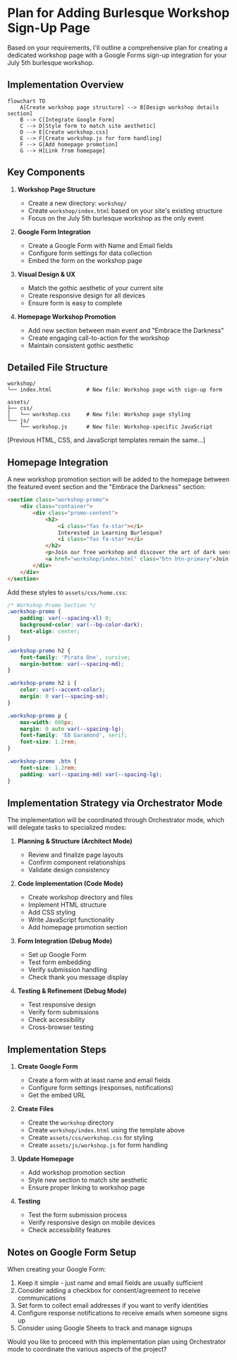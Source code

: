 # Plan for Adding Burlesque Workshop Sign-Up Page

Based on your requirements, I'll outline a comprehensive plan for creating a dedicated workshop page with a Google Forms sign-up integration for your July 5th burlesque workshop.

## Implementation Overview

```mermaid
flowchart TD
    A[Create workshop page structure] --> B[Design workshop details section]
    B --> C[Integrate Google Form]
    C --> D[Style form to match site aesthetic]
    D --> E[Create workshop.css]
    E --> F[Create workshop.js for form handling]
    F --> G[Add homepage promotion]
    G --> H[Link from homepage]
```

## Key Components

1. **Workshop Page Structure**
   - Create a new directory: `workshop/`
   - Create `workshop/index.html` based on your site's existing structure
   - Focus on the July 5th burlesque workshop as the only event

2. **Google Form Integration**
   - Create a Google Form with Name and Email fields
   - Configure form settings for data collection
   - Embed the form on the workshop page

3. **Visual Design & UX**
   - Match the gothic aesthetic of your current site
   - Create responsive design for all devices
   - Ensure form is easy to complete

4. **Homepage Workshop Promotion**
   - Add new section between main event and "Embrace the Darkness"
   - Create engaging call-to-action for the workshop
   - Maintain consistent gothic aesthetic

## Detailed File Structure

```
workshop/
└── index.html           # New file: Workshop page with sign-up form

assets/
├── css/
│   └── workshop.css     # New file: Workshop page styling
└── js/
    └── workshop.js      # New file: Workshop-specific JavaScript
```

[Previous HTML, CSS, and JavaScript templates remain the same...]

## Homepage Integration

A new workshop promotion section will be added to the homepage between the featured event section and the "Embrace the Darkness" section:

```html
<section class="workshop-promo">
    <div class="container">
        <div class="promo-content">
            <h2>
                <i class="fas fa-star"></i>
                Interested in Learning Burlesque?
                <i class="fas fa-star"></i>
            </h2>
            <p>Join our free workshop and discover the art of dark sensuality!</p>
            <a href="workshop/index.html" class="btn btn-primary">Join Our Workshop</a>
        </div>
    </div>
</section>
```

Add these styles to `assets/css/home.css`:

```css
/* Workshop Promo Section */
.workshop-promo {
    padding: var(--spacing-xl) 0;
    background-color: var(--bg-color-dark);
    text-align: center;
}

.workshop-promo h2 {
    font-family: 'Pirata One', cursive;
    margin-bottom: var(--spacing-md);
}

.workshop-promo h2 i {
    color: var(--accent-color);
    margin: 0 var(--spacing-sm);
}

.workshop-promo p {
    max-width: 600px;
    margin: 0 auto var(--spacing-lg);
    font-family: 'EB Garamond', serif;
    font-size: 1.2rem;
}

.workshop-promo .btn {
    font-size: 1.2rem;
    padding: var(--spacing-md) var(--spacing-lg);
}
```

## Implementation Strategy via Orchestrator Mode

The implementation will be coordinated through Orchestrator mode, which will delegate tasks to specialized modes:

1. **Planning & Structure (Architect Mode)**
   - Review and finalize page layouts
   - Confirm component relationships
   - Validate design consistency

2. **Code Implementation (Code Mode)**
   - Create workshop directory and files
   - Implement HTML structure
   - Add CSS styling
   - Write JavaScript functionality
   - Add homepage promotion section

3. **Form Integration (Debug Mode)**
   - Set up Google Form
   - Test form embedding
   - Verify submission handling
   - Check thank you message display

4. **Testing & Refinement (Debug Mode)**
   - Test responsive design
   - Verify form submissions
   - Check accessibility
   - Cross-browser testing

## Implementation Steps

1. **Create Google Form**
   - Create a form with at least name and email fields
   - Configure form settings (responses, notifications)
   - Get the embed URL

2. **Create Files**
   - Create the `workshop` directory
   - Create `workshop/index.html` using the template above
   - Create `assets/css/workshop.css` for styling
   - Create `assets/js/workshop.js` for form handling

3. **Update Homepage**
   - Add workshop promotion section
   - Style new section to match site aesthetic
   - Ensure proper linking to workshop page

4. **Testing**
   - Test the form submission process
   - Verify responsive design on mobile devices
   - Check accessibility features

## Notes on Google Form Setup

When creating your Google Form:

1. Keep it simple - just name and email fields are usually sufficient
2. Consider adding a checkbox for consent/agreement to receive communications
3. Set form to collect email addresses if you want to verify identities
4. Configure response notifications to receive emails when someone signs up
5. Consider using Google Sheets to track and manage signups

Would you like to proceed with this implementation plan using Orchestrator mode to coordinate the various aspects of the project?